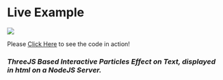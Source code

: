 # Live Example
![](https://storage.googleapis.com/replit/images/1614208150307_26ee342155d1a9ac0737df369f924a9d.png)

Please [Click Here](https://Interactive-Particles.simer00.repl.co) to see the code in action!

### **_ThreeJS Based Interactive Particles Effect on Text, displayed in html on a NodeJS Server._**
